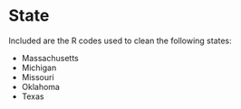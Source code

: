 # State

Included are the R codes used to clean the following states:
* Massachusetts
* Michigan
* Missouri
* Oklahoma
* Texas